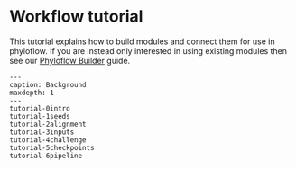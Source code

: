 # Workflow tutorial

This tutorial explains how to build modules and connect them for use in phyloflow.
If you are instead only interested in using existing modules then see our
[Phyloflow Builder](builder.md) guide.

```{toctree}
---
caption: Background
maxdepth: 1
---
tutorial-0intro
tutorial-1seeds
tutorial-2alignment
tutorial-3inputs
tutorial-4challenge
tutorial-5checkpoints
tutorial-6pipeline
```
